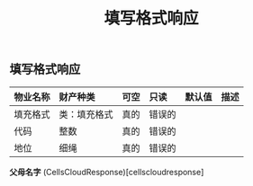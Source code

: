 ﻿---
title: 填写格式响应
second_title: Aspose.Cells Cloud Documen
type: docs
url: /zh/specification/model/fillformatresponse/
description: Aspose.Cells 云模型规范：FillFormatResponse。轻松处理 Excel 和其他电子表格文档，具有打开、生成、编辑、拆分、合并、比较和转换等功能
weight: 50
---
## **填写格式响应**

 

|物业名称|财产种类|可空|只读|默认值|描述|
|:- |:- |:- |:- |:- |:- |
|填充格式|类：填充格式|真的|错误的|||
|代码|整数|真的|错误的|||
|地位|细绳|真的|错误的|||

**父母名字** (CellsCloudResponse)[cellscloudresponse]